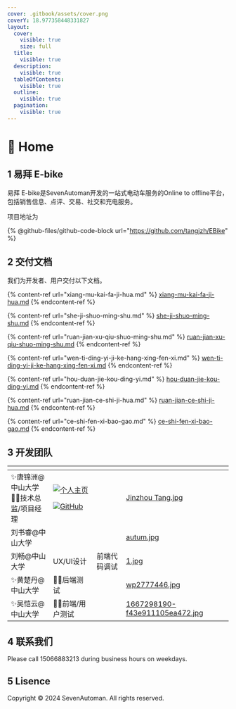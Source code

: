 ```yaml
---
cover: .gitbook/assets/cover.png
coverY: 18.977358448331827
layout:
  cover:
    visible: true
    size: full
  title:
    visible: true
  description:
    visible: true
  tableOfContents:
    visible: true
  outline:
    visible: true
  pagination:
    visible: true
---
```


# 🏡 Home

## 1 易拜 E-bike

易拜 E-bike是SevenAutoman开发的一站式电动车服务的Online to offline平台，包括销售信息、点评、交易、社交和充电服务。

项目地址为

{% @github-files/github-code-block url="https://github.com/tangjzh/EBike" %}

## 2 交付文档

我们为开发者、用户交付以下文档。

{% content-ref url="xiang-mu-kai-fa-ji-hua.md" %}
[xiang-mu-kai-fa-ji-hua.md](xiang-mu-kai-fa-ji-hua.md)
{% endcontent-ref %}

{% content-ref url="she-ji-shuo-ming-shu.md" %}
[she-ji-shuo-ming-shu.md](she-ji-shuo-ming-shu.md)
{% endcontent-ref %}

{% content-ref url="ruan-jian-xu-qiu-shuo-ming-shu.md" %}
[ruan-jian-xu-qiu-shuo-ming-shu.md](ruan-jian-xu-qiu-shuo-ming-shu.md)
{% endcontent-ref %}

{% content-ref url="wen-ti-ding-yi-ji-ke-hang-xing-fen-xi.md" %}
[wen-ti-ding-yi-ji-ke-hang-xing-fen-xi.md](wen-ti-ding-yi-ji-ke-hang-xing-fen-xi.md)
{% endcontent-ref %}

{% content-ref url="hou-duan-jie-kou-ding-yi.md" %}
[hou-duan-jie-kou-ding-yi.md](hou-duan-jie-kou-ding-yi.md)
{% endcontent-ref %}

{% content-ref url="ruan-jian-ce-shi-ji-hua.md" %}
[ruan-jian-ce-shi-ji-hua.md](ruan-jian-ce-shi-ji-hua.md)
{% endcontent-ref %}

{% content-ref url="ce-shi-fen-xi-bao-gao.md" %}
[ce-shi-fen-xi-bao-gao.md](ce-shi-fen-xi-bao-gao.md)
{% endcontent-ref %}

## 3 开发团队

<table data-view="cards"><thead><tr><th></th><th></th><th></th><th data-hidden data-card-cover data-type="files"></th></tr></thead><tbody><tr><td><span data-gb-custom-inline data-tag="emoji" data-code="2728">✨</span>唐锦洲@中山大学<br><span data-gb-custom-inline data-tag="emoji" data-code="1f477-2642">👷‍♂️</span>技术总监/项目经理</td><td><p><a href="https://tangjzh.github.io"><img src="https://img.shields.io/badge/%E4%B8%AA%E4%BA%BA%E4%B8%BB%E9%A1%B5-tangjzh_homepage-blue" alt="个人主页"></a></p><p><a href="https://github.com/tangjzh"><img src="https://img.shields.io/badge/GitHub-tangjzh-red?logo=github" alt="GitHub"></a></p></td><td></td><td><a href=".gitbook/assets/Jinzhou Tang.jpg">Jinzhou Tang.jpg</a></td></tr><tr><td>刘书睿@中山大学</td><td></td><td></td><td><a href=".gitbook/assets/autum.jpg">autum.jpg</a></td></tr><tr><td>刘畅@中山大学</td><td>UX/UI设计</td><td>前端代码调试</td><td><a href=".gitbook/assets/1.jpg">1.jpg</a></td></tr><tr><td><span data-gb-custom-inline data-tag="emoji" data-code="2728">✨</span>黄楚丹@中山大学</td><td><span data-gb-custom-inline data-tag="emoji" data-code="1f477-2642">👷‍♂️</span>后端测试</td><td></td><td><a href=".gitbook/assets/wp2777446.jpg">wp2777446.jpg</a></td></tr><tr><td><span data-gb-custom-inline data-tag="emoji" data-code="2728">✨</span>吴恺云@中山大学</td><td><span data-gb-custom-inline data-tag="emoji" data-code="1f477-2642">👷‍♂️</span>前端/用户测试</td><td></td><td><a href=".gitbook/assets/1667298190-f43e911105ea472.jpg">1667298190-f43e911105ea472.jpg</a></td></tr></tbody></table>

## 4 联系我们

Please call 15066883213 during business hours on weekdays.

## 5 Lisence

Copyright © 2024 SevenAutoman. All rights reserved.
